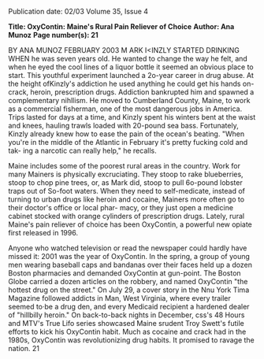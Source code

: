 Publication date: 02/03
Volume 35, Issue 4

**Title:  OxyContin: Maine's Rural Pain Reliever of Choice**
**Author: Ana Munoz**
**Page number(s): 21**

BY ANA MUNOZ 
FEBRUARY 2003 
M
ARK I<INZLY STARTED DRINKING WHEN he was seven years old. 
He wanted to change the way he felt, and when he eyed the 
cool lines of a liquor bottle it seemed an obvious place to start. This 
youthful experiment launched a 2o-year career in drug abuse. At the 
height ofKinzly's addiction he used anything he could get his hands 
on-crack, heroin, prescription drugs. Addiction bankrupted him 
and spawned a complementary nihllism. He moved to Cumberland 
County, Maine, to work as a commercial fisherman, one of the 
most dangerous jobs in America. Trips lasted for days at a time, and 
Kinzly spent his winters bent at the waist and knees, hauling trawls 
loaded with 20-pound sea bass. Fortunately, Kinzly already knew 
how to ease the pain of the ocean's beating. "When you're in the 
middle of the Atlantic in February it's pretty fucking cold and tak-
ing a narcotic can really help," he recalls. 

Maine includes some of the poorest rural areas in the country. 
Work for many Mainers is physically excruciating. They stoop to 
rake blueberries, stoop to chop pine trees, or, as Mark did, stoop to 
pull 6o-pound lobster traps out of So-foot waters. When they need 
to self-medicate, instead of turning to urban drugs like heroin and 
cocaine, Mainers more often go to their doctor's office or local phar-
macy, or they just open a medicine cabinet stocked with orange 
cylinders of prescription drugs. Lately, rural Maine's pain reliever of 
choice has been OxyContin, a powerful new opiate first released in 
1996. 

Anyone who watched television or read the newspaper could 
hardly have missed it: 2001 was the year of OxyContin. In the 
spring, a group of young men wearing baseball caps and bandanas 
over their faces held up a dozen Boston pharmacies and demanded 
OxyContin at gun-point. The Boston Globe carried a dozen articles 
on the robbery, and named OxyContin "the hottest drug on the 
street." On July 29, a cover story in the Nnu York Tima Magazine 
followed addicts in Man, West Virginia, where every trailer seemed 
to·be a drug den, and every Medicaid recipient a hardened dealer of 
"hillbilly heroin." On back-to-back nights in December, css's 48 
Hours and MTV's True Lifo series showcased Maine srudent Troy 
Swett's futile efforts to kick his OxyContin habit. Much as cocaine 
and crack had in the 1980s, OxyContin was revolutionizing drug 
habits. It promised to ravage the nation. 
21